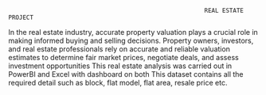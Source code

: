                                                           REAL ESTATE PROJECT

In the real estate industry, accurate property valuation plays a crucial role in making informed buying and selling decisions. Property owners, investors, and real estate professionals rely on accurate and reliable valuation estimates to determine fair market prices, negotiate deals, and assess investment opportunities
This real estate analysis was carried out in PowerBI and Excel with dashboard on both
This dataset contains all the required detail such as block, flat model, flat area, resale price etc.
